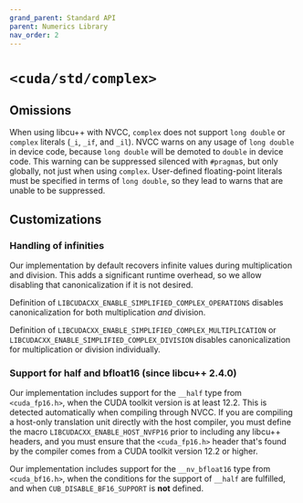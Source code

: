 ```yaml
---
grand_parent: Standard API
parent: Numerics Library
nav_order: 2
---
```


# `<cuda/std/complex>`

## Omissions

When using libcu++ with NVCC, `complex` does not support `long double` or
  `complex` literals (`_i`, `_if`, and `_il`).
NVCC warns on any usage of `long double` in device code, because `long double`
  will be demoted to `double` in device code.
This warning can be suppressed silenced with `#pragma`s, but only globally, not
  just when using `complex`.
User-defined floating-point literals must be specified in terms of
  `long double`, so they lead to warns that are unable to be suppressed.

## Customizations

### Handling of infinities

Our implementation by default recovers infinite values during multiplication and division. This adds a significant runtime overhead, so we allow disabling that canonicalization if it is not desired.

Definition of `LIBCUDACXX_ENABLE_SIMPLIFIED_COMPLEX_OPERATIONS` disables canonicalization for both multiplication *and* division.

Definition of `LIBCUDACXX_ENABLE_SIMPLIFIED_COMPLEX_MULTIPLICATION` or `LIBCUDACXX_ENABLE_SIMPLIFIED_COMPLEX_DIVISION` disables canonicalization for multiplication or division individually.

### Support for half and bfloat16 (since libcu++ 2.4.0)

Our implementation includes support for the `__half` type from `<cuda_fp16.h>`, when the CUDA toolkit version is at
least 12.2. This is detected automatically when compiling through NVCC. If you are compiling a host-only translation
unit directly with the host compiler, you must define the macro `LIBCUDACXX_ENABLE_HOST_NVFP16` prior to including any
libcu++ headers, and you must ensure that the `<cuda_fp16.h>` header that's found by the compiler comes from a CUDA
toolkit version 12.2 or higher.

Our implementation includes support for the `__nv_bfloat16` type from `<cuda_bf16.h>`, when the conditions for the
support of `__half` are fulfilled, and when `CUB_DISABLE_BF16_SUPPORT` is **not** defined.

